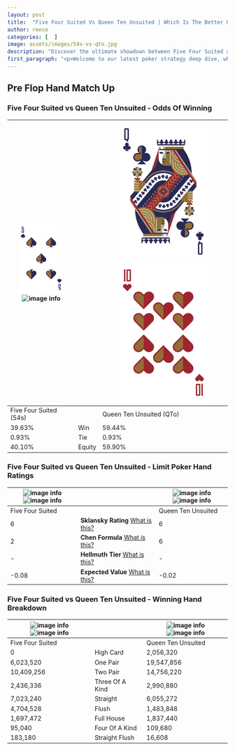 ```yaml
---
layout: post
title:  "Five Four Suited Vs Queen Ten Unsuited | Which Is The Better Hand In Poker? A Complete Guide"
author: reece
categories: [  ]
image: assets/images/54s-vs-qto.jpg
description: "Discover the ultimate showdown between Five Four Suited and Queen Ten Unsuited in poker! Uncover the odds, strategies, and scenarios where one hand triumphs over the other. Get ready to up your poker game with this thrilling analysis."
first_paragraph: "<p>Welcome to our latest poker strategy deep dive, where we're pitting two distinct hands against each other in a high-stakes showdown: Five Four Suited vs Queen Ten Unsuited.</p><p>In the dynamic world of poker, every decision counts, and knowing which hand holds the upper hand is key to your success at the table.</p><p>In this article, we'll dissect these two hands, explore the scenarios where one dominates the other, and equip you with the knowledge to make strategic choices that can tip the odds in your favor.</p><p>Get ready to unravel the intriguing dynamics of these poker hands and elevate your game to new heights.</p>"
---
```




[comment]: # (sp0)

## Pre Flop Hand Match Up

<div class="table hand-ratings" markdown="1"> 



### Five Four Suited vs Queen Ten Unsuited - Odds Of Winning


    
| ![image info](assets/images/hand1/5.png) ![image info](assets/images/hand1/4s.png) |  | ![image info](assets/images/hand2/Q.png) ![image info](assets/images/hand2/to.png) |
| -------- | -------- | -------- |
| Five Four Suited (54s) |  | Queen Ten Unsuited (QTo) |
| 39.63% | Win | 59.44% |
| 0.93% | Tie | 0.93% |
| 40.10% | Equity | 59.90% |




[comment]: # (sp1)



### Five Four Suited vs Queen Ten Unsuited - Limit Poker Hand Ratings


    
| ![image info](https://www.riverpairs.com/assets/images/hand1/5.png) ![image info](https://www.riverpairs.com/assets/images/hand1/4s.png) |  | ![image info](https://www.riverpairs.com/assets/images/hand2/Q.png) ![image info](https://www.riverpairs.com/assets/images/hand2/to.png) |
| -------- | -------- | -------- |
| Five Four Suited |  | Queen Ten Unsuited |
| 6 | **Sklansky Rating** [What is this?](/sklansky-rating-explained) | 6 |
| 2 | **Chen Formula** [What is this?](/chen-formula-explained) | 6 |
| - | **Hellmuth Tier** [What is this?](/Hellmuth-tier-explained) | - |
| -0.08 | **Expected Value** [What is this?](/expected-value-explained) | -0.02 |




[comment]: # (sp2)



### Five Four Suited vs Queen Ten Unsuited - Winning Hand Breakdown


    
| ![image info](https://www.riverpairs.com/assets/images/hand1/5.png) ![image info](https://www.riverpairs.com/assets/images/hand1/4s.png) |  | ![image info](https://www.riverpairs.com/assets/images/hand2/Q.png) ![image info](https://www.riverpairs.com/assets/images/hand2/to.png) |
| -------- | -------- | -------- |
| Five Four Suited |  | Queen Ten Unsuited |
| 0 | High Card | 2,056,320 |
| 6,023,520 | One Pair | 19,547,856 |
| 10,409,256 | Two Pair | 14,756,220 |
| 2,436,336 | Three Of A Kind | 2,990,880 |
| 7,023,240 | Straight | 6,055,272 |
| 4,704,528 | Flush | 1,483,848 |
| 1,697,472 | Full House | 1,837,440 |
| 95,040 | Four Of A Kind | 109,680 |
| 183,180 | Straight Flush | 16,608 |




[comment]: # (sp3)



</div>

[comment]: # (sp4)



[comment]: # (sp5)

